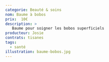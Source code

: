 ```yaml
---
categorie: Beauté & soins
nom: Baume à bobos
prix:  10€
description: >
   Baume pour soigner les bobos superficiels
producteur: Josie
contrats: tisanes
tags: 
  - santé
illustration: baume-bobos.jpg
---
```


